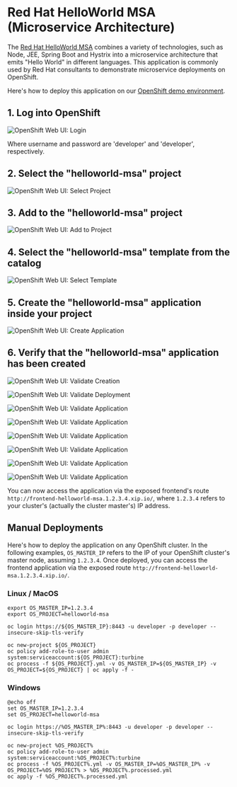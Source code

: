 # Red Hat HelloWorld MSA (Microservice Architecture)

The [Red Hat HelloWorld MSA](https://github.com/redhat-helloworld-msa/helloworld-msa) combines a variety of technologies, such as Node, JEE, Spring Boot and Hystrix into a microservice architecture that emits "Hello World" in different languages. This application is commonly used by Red Hat consultants to demonstrate microservice deployments on OpenShift.

Here's how to deploy this application on our [OpenShift demo environment](https://github.com/dynatrace-innovationlab/openshift-demo-environment).

## 1. Log into OpenShift

![OpenShift Web UI: Login](https://github.com/dynatrace-innovationlab/openshift-demo-environment/raw/images/openshift-web-ui-login.png)

Where username and password are 'developer' and 'developer', respectively.

## 2. Select the "helloworld-msa" project

![OpenShift Web UI: Select Project](https://github.com/dynatrace-innovationlab/openshift-demo-environment/raw/images/openshift-web-ui-helloworld-msa-1.png)

## 3. Add to the "helloworld-msa" project

![OpenShift Web UI: Add to Project](https://github.com/dynatrace-innovationlab/openshift-demo-environment/raw/images/openshift-web-ui-helloworld-msa-2.png)

## 4. Select the "helloworld-msa" template from the catalog

![OpenShift Web UI: Select Template](https://github.com/dynatrace-innovationlab/openshift-demo-environment/raw/images/openshift-web-ui-helloworld-msa-3.png)

## 5. Create the "helloworld-msa" application inside your project

![OpenShift Web UI: Create Application](https://github.com/dynatrace-innovationlab/openshift-demo-environment/raw/images/openshift-web-ui-helloworld-msa-4.png)

## 6. Verify that the "helloworld-msa" application has been created

![OpenShift Web UI: Validate Creation](https://github.com/dynatrace-innovationlab/openshift-demo-environment/raw/images/openshift-web-ui-helloworld-msa-5.png)

![OpenShift Web UI: Validate Deployment](https://github.com/dynatrace-innovationlab/openshift-demo-environment/raw/images/openshift-web-ui-helloworld-msa-6.png)

![OpenShift Web UI: Validate Application](https://github.com/dynatrace-innovationlab/openshift-demo-environment/raw/images/openshift-web-ui-helloworld-msa-7.png)

![OpenShift Web UI: Validate Application](https://github.com/dynatrace-innovationlab/openshift-demo-environment/raw/images/openshift-web-ui-helloworld-msa-8.png)

![OpenShift Web UI: Validate Application](https://github.com/dynatrace-innovationlab/openshift-demo-environment/raw/images/openshift-web-ui-helloworld-msa-9.png)

![OpenShift Web UI: Validate Application](https://github.com/dynatrace-innovationlab/openshift-demo-environment/raw/images/openshift-web-ui-helloworld-msa-10.png)

![OpenShift Web UI: Validate Application](https://github.com/dynatrace-innovationlab/openshift-demo-environment/raw/images/openshift-web-ui-helloworld-msa-11.png)

![OpenShift Web UI: Validate Application](https://github.com/dynatrace-innovationlab/openshift-demo-environment/raw/images/openshift-web-ui-helloworld-msa-12.png)

You can now access the application via the exposed frontend's route `http://frontend-helloworld-msa.1.2.3.4.xip.io/`, where `1.2.3.4` refers to your cluster's (actually the cluster master's) IP address.

## Manual Deployments

Here's how to deploy the application on any OpenShift cluster. In the following examples, `OS_MASTER_IP` refers to the IP of your OpenShift cluster's master node, assuming `1.2.3.4`. Once deployed, you can access the frontend application via the exposed route `http://frontend-helloworld-msa.1.2.3.4.xip.io/`.

### Linux / MacOS

```
export OS_MASTER_IP=1.2.3.4
export OS_PROJECT=helloworld-msa

oc login https://${OS_MASTER_IP}:8443 -u developer -p developer --insecure-skip-tls-verify

oc new-project ${OS_PROJECT}
oc policy add-role-to-user admin system:serviceaccount:${OS_PROJECT}:turbine
oc process -f ${OS_PROJECT}.yml -v OS_MASTER_IP=${OS_MASTER_IP} -v OS_PROJECT=${OS_PROJECT} | oc apply -f -
```

### Windows

```
@echo off
set OS_MASTER_IP=1.2.3.4
set OS_PROJECT=helloworld-msa
 
oc login https://%OS_MASTER_IP%:8443 -u developer -p developer --insecure-skip-tls-verify
 
oc new-project %OS_PROJECT%
oc policy add-role-to-user admin system:serviceaccount:%OS_PROJECT%:turbine
oc process -f %OS_PROJECT%.yml -v OS_MASTER_IP=%OS_MASTER_IP% -v OS_PROJECT=%OS_PROJECT% > %OS_PROJECT%.processed.yml
oc apply -f %OS_PROJECT%.processed.yml
```
